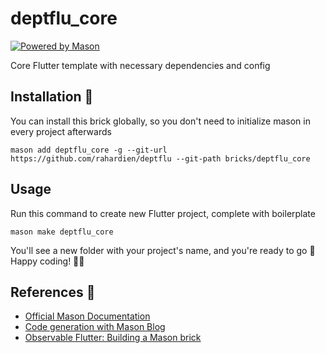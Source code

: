 # deptflu_core

[![Powered by Mason](https://img.shields.io/endpoint?url=https%3A%2F%2Ftinyurl.com%2Fmason-badge)](https://github.com/felangel/mason)

Core Flutter template with necessary dependencies and config

## Installation 🚀

You can install this brick globally, so you don't need to initialize mason in every project afterwards

```shell
mason add deptflu_core -g --git-url https://github.com/rahardien/deptflu --git-path bricks/deptflu_core
```

## Usage

Run this command to create new Flutter project, complete with boilerplate

```shell
mason make deptflu_core
```

You'll see a new folder with your project's name, and you're ready to go 🚀 Happy coding! 🥳🎉

## References 📕

- [Official Mason Documentation][1]
- [Code generation with Mason Blog][2]
- [Observable Flutter: Building a Mason brick][3]

[1]: https://docs.brickhub.dev
[2]: https://verygood.ventures/blog/code-generation-with-mason
[3]: https://youtu.be/o8B1EfcUisw
